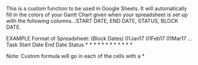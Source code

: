 This is a custom function to be used in Google Sheets.  It will automatically fill in the colors of your Gantt Chart given when your spreadsheet is set up with the following columns...START DATE, END DATE, STATUS, BLOCK DATE.


EXAMPLE Format of Spreadsheet:
														     (Block Dates)
													01Jan17		01Feb17 	01Mar17 ...
Task	Start Date 		End Date 	Status
													   *           *            *
													   *           *            *
													   *           *            *
													   *           *            *


Note: Custom formula will go in each of the cells with a *